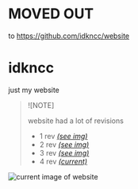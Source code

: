 # MOVED OUT
to https://github.com/idkncc/website

# idkncc
just my website



> ![NOTE]
> 
> website had a lot of revisions
>  - 1 rev [_(see img)_](docs/1rev.png)
>  - 2 rev [_(see img)_](docs/2rev.png)
>  - 3 rev [_(see img)_](docs/3rev.png)
>  - 4 rev [_(current)_](https://idkncc.ru)

![current image of website](https://github.com/Mon4ik/Mon4ik.github.io/assets/58977309/a9813910-68e4-4166-96c7-972146e75242)

